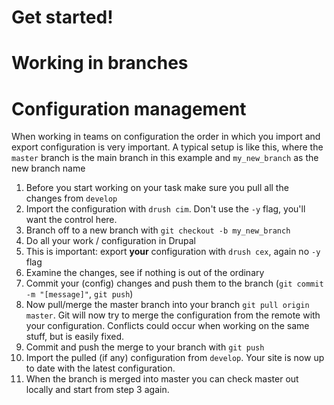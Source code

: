 # Get started!

# Working in branches

# Configuration management

When working in teams on configuration the order in which you import and export configuration is very important. A typical setup is like this, where the `master` branch is the main branch in this example and `my_new_branch` as the new branch name

1. Before you start working on your task make sure you pull all the changes from `develop`
2. Import the configuration with `drush cim`. Don't use the `-y` flag, you'll want the control here.
3. Branch off to a new branch with `git checkout -b my_new_branch`
4. Do all your work / configuration in Drupal
5. This is important: export **your** configuration with `drush cex`, again no `-y` flag
6. Examine the changes, see if nothing is out of the ordinary
7. Commit your (config) changes and push them to the branch (`git commit -m "[message]"`, `git push`)
8. Now pull/merge the master branch into your branch `git pull origin master`. Git will now try to merge the configuration from the remote with your configuration. Conflicts could occur when working on the same stuff, but is easily fixed.
9. Commit and push the merge to your branch with `git push`
10. Import the pulled (if any) configuration from `develop`. Your site is now up to date with the latest configuration.
11. When the branch is merged into master you can check master out locally and start from step 3 again.
